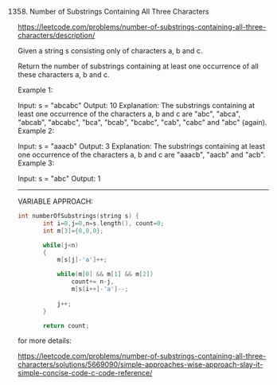 1358. Number of Substrings Containing All Three Characters

https://leetcode.com/problems/number-of-substrings-containing-all-three-characters/description/

Given a string s consisting only of characters a, b and c.

Return the number of substrings containing at least one occurrence of all these characters a, b and c.

 

Example 1:

Input: s = "abcabc"
Output: 10
Explanation: The substrings containing at least one occurrence of the characters a, b and c are "abc", "abca", "abcab", "abcabc", "bca", "bcab", "bcabc", "cab", "cabc" and "abc" (again). 
Example 2:

Input: s = "aaacb"
Output: 3
Explanation: The substrings containing at least one occurrence of the characters a, b and c are "aaacb", "aacb" and "acb". 
Example 3:

Input: s = "abc"
Output: 1

 ---

 VARIABLE APPROACH:

 ```cpp
int numberOfSubstrings(string s) {
        int i=0,j=0,n=s.length(), count=0;
        int m[3]={0,0,0};

        while(j<n)
        {
            m[s[j]-'a']++;

            while(m[0] && m[1] && m[2])
                count+= n-j,
                m[s[i++]-'a']--;
            
            j++;
        }

        return count;
```

for more details:


https://leetcode.com/problems/number-of-substrings-containing-all-three-characters/solutions/5669090/simple-approaches-wise-approach-slay-it-simple-concise-code-c-code-reference/
